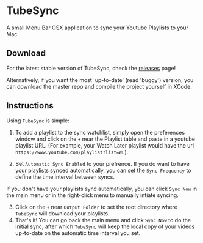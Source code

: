 # TubeSync
A small Menu Bar OSX application to sync your Youtube Playlists to your Mac.

## Download
For the latest stable version of TubeSync, check the [releases](https://github.com/benjamincongdon/TubeSync/releases) page!

Alternatively, if you want the most 'up-to-date' (read 'buggy') version, you can download the master repo and compile the project yourself in XCode.

## Instructions
Using `TubeSync` is simple: 

1. To add a playlist to the sync watchlist, simply open the preferences window and click on the `+` near the Playlist table and paste in a youtube playlist URL. (For example, your Watch Later playlist would have the url `https://www.youtube.com/playlist?list=WL`).

2. Set `Automatic Sync Enabled` to your prefrence. If you do want to have your playlists synced automatically, you can set the `Sync Frequency` to define the time interval between syncs.

  If you don't have your playlists sync automatically, you can click `Sync Now` in the main menu or in the right-click menu to manually intiate syncing.
  
3. Click on the `+` near `Output Folder` to set the root directory where `TubeSync` will download your playlists.
4. That's it! You can go back the main menu and click `Sync Now` to do the initial sync, after which `TubeSync` will keep the local copy of your videos up-to-date on the automatic time interval you set.
